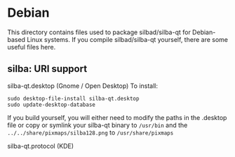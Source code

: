 
Debian
====================
This directory contains files used to package silbad/silba-qt
for Debian-based Linux systems. If you compile silbad/silba-qt yourself, there are some useful files here.

## silba: URI support ##


silba-qt.desktop  (Gnome / Open Desktop)
To install:

	sudo desktop-file-install silba-qt.desktop
	sudo update-desktop-database

If you build yourself, you will either need to modify the paths in
the .desktop file or copy or symlink your silba-qt binary to `/usr/bin`
and the `../../share/pixmaps/silba128.png` to `/usr/share/pixmaps`

silba-qt.protocol (KDE)

